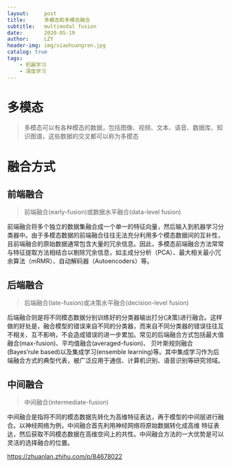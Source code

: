```yaml
---
layout:     post
title:      多模态和多模态融合
subtitle:   multimodal fusion
date:       2020-05-19
author:     LZY
header-img: img/xiaohuangren.jpg
catalog: true
tags:
    - 机器学习
    - 深度学习
---
```


# 多模态

> 多模态可以有各种模态的数据，包括图像、视频、文本、语音、数据库、知识图谱，这些数据的交叉都可以称为多模态

# 融合方式

## 前端融合

> 前端融合(early-fusion)或数据水平融合(data-level fusion)

前端融合将多个独立的数据集融合成一个单一的特征向量，然后输入到机器学习分类器中。由于多模态数据的前端融合往往无法充分利用多个模态数据间的互补性，且前端融合的原始数据通常包含大量的冗余信息。因此，多模态前端融合方法常常与特征提取方法相结合以剔除冗余信息，如主成分分析（PCA）、最大相关最小冗余算法（mRMR）、自动解码器（Autoencoders）等。

## 后端融合

> 后端融合(late-fusion)或决策水平融合(decision-level fusion)

后端融合则是将不同模态数据分别训练好的分类器输出打分(决策)进行融合。这样做的好处是，融合模型的错误来自不同的分类器，而来自不同分类器的错误往往互不相关、互不影响，不会造成错误的进一步累加。常见的后端融合方式包括最大值融合(max-fusion)、平均值融合(averaged-fusion)、 贝叶斯规则融合(Bayes’rule based)以及集成学习(ensemble learning)等。其中集成学习作为后端融合方式的典型代表，被广泛应用于通信、计算机识别、语音识别等研究领域。

## 中间融合

> 中间融合(intermediate-fusion)

中间融合是指将不同的模态数据先转化为高维特征表达，再于模型的中间层进行融合。以神经网络为例，中间融合首先利用神经网络将原始数据转化成高维 特征表达，然后获取不同模态数据在高维空间上的共性。中间融合方法的一大优势是可以灵活的选择融合的位置。


https://zhuanlan.zhihu.com/p/84678022